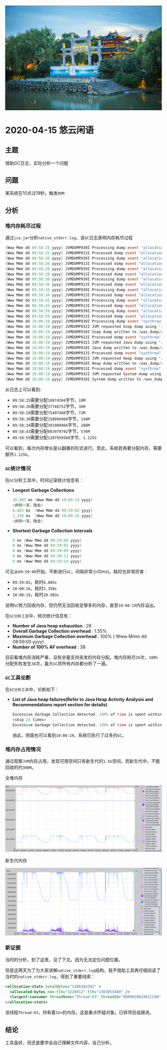 ![悠云闲语](idlecloudspeak-cover.jpg)

# 2020-04-15 悠云闲语

## 主题

借助GC日志，实际分析一个问题

## 问题

某系统在10点过19秒，触发`OOM`

## 分析

### 堆内存耗尽过程

通过`jca.jar`分析`native_stderr.log`，该`GC`日志表明内存耗尽过程

```verilog
[Www Mmm dd 09:58:25 yyyy] JVMDUMP039I Processing dump event "allocation", detail "18874384 bytes, type char[]" at yyyy/mm/dd 09:58:26 - please wait.  
[Www Mmm dd 09:58:25 yyyy] JVMDUMP013I Processed dump event "allocation", detail "18874384 bytes, type char[]".  
[Www Mmm dd 09:58:26 yyyy] JVMDUMP039I Processing dump event "allocation", detail "37748752 bytes, type char[]" at yyyy/mm/dd 09:58:26 - please wait.  
[Www Mmm dd 09:58:26 yyyy] JVMDUMP013I Processed dump event "allocation", detail "37748752 bytes, type char[]".  
[Www Mmm dd 09:58:28 yyyy] JVMDUMP039I Processing dump event "allocation", detail "75497488 bytes, type char[]" at yyyy/mm/dd 09:58:28 - please wait.  
[Www Mmm dd 09:58:28 yyyy] JVMDUMP013I Processed dump event "allocation", detail "75497488 bytes, type char[]".  
[Www Mmm dd 09:58:30 yyyy] JVMDUMP039I Processing dump event "allocation", detail "150994960 bytes, type char[]" at yyyy/mm/dd 09:58:31 - please wait.  
[Www Mmm dd 09:58:30 yyyy] JVMDUMP013I Processed dump event "allocation", detail "150994960 bytes, type char[]".  
[Www Mmm dd 09:58:34 yyyy] JVMDUMP039I Processing dump event "allocation", detail "301989904 bytes, type char[]" at yyyy/mm/dd 09:58:35 - please wait.  
[Www Mmm dd 09:58:34 yyyy] JVMDUMP013I Processed dump event "allocation", detail "301989904 bytes, type char[]".  
[Www Mmm dd 09:58:43 yyyy] JVMDUMP039I Processing dump event "allocation", detail "603979792 bytes, type char[]" at yyyy/mm/dd 09:58:43 - please wait.  
[Www Mmm dd 09:58:43 yyyy] JVMDUMP013I Processed dump event "allocation", detail "603979792 bytes, type char[]".  
[Www Mmm dd 09:58:59 yyyy] JVMDUMP039I Processing dump event "allocation", detail "1207959568 bytes, type char[]" at yyyy/mm/dd 09:58:59 - please wait.  
[Www Mmm dd 09:58:59 yyyy] JVMDUMP013I Processed dump event "allocation", detail "1207959568 bytes, type char[]".  
[Www Mmm dd 10:00:19 yyyy] JVMDUMP039I Processing dump event "systhrow", detail "java/lang/OutOfMemoryError" at yyyy/mm/dd 10:00:40 - please wait.  
[Www Mmm dd 10:00:19 yyyy] JVMDUMP032I JVM requested Snap dump using '/was_dump/srv1/Snap.yyyymmdd.100040.62586964.0274.trc' in response to an event  
[Www Mmm dd 10:00:19 yyyy] JVMDUMP010I Snap dump written to /was_dump/srv1/Snap.yyyymmdd.100040.62586964.0274.trc  
[Www Mmm dd 10:00:19 yyyy] JVMDUMP013I Processed dump event "systhrow", detail "java/lang/OutOfMemoryError".  
[Www Mmm dd 10:00:19 yyyy] JVMDUMP032I JVM requested Java dump using '/was_dump/srv1/javacore.yyyymmdd.100040.62586964.0273.txt' in response to an event  
[Www Mmm dd 10:00:19 yyyy] JVMDUMP010I Java dump written to /was_dump/srv1/javacore.yyyymmdd.100040.62586964.0273.txt  
[Www Mmm dd 10:00:19 yyyy] JVMDUMP013I Processed dump event "systhrow", detail "java/lang/OutOfMemoryError".  
[Www Mmm dd 10:00:19 yyyy] JVMDUMP032I JVM requested Heap dump using '/was_dump/srv1/heapdump.yyyymmdd.100040.62586964.0272.phd' in response to an event  
[Www Mmm dd 10:00:19 yyyy] JVMDUMP010I Heap dump written to /was_dump/srv1/heapdump.yyyymmdd.100040.62586964.0272.phd  
[Www Mmm dd 10:00:19 yyyy] JVMDUMP013I Processed dump event "systhrow", detail "java/lang/OutOfMemoryError".  
[Www Mmm dd 10:00:19 yyyy] JVMDUMP032I JVM requested System dump using '/was_dump/srv1/core.yyyymmdd.100040.62586964.0269.dmp' in response to an event  
[Www Mmm dd 10:00:19 yyyy] JVMDUMP010I System dump written to /was_dump/srv1/core.yyyymmdd.100040.62586964.0269.dmp  
```

从日志上可以看到:

- `09:58:25`需要分配`18874384`字节，`18M`
- `09:58:26`需要分配`37748752`字节，`36M`
- `09:58:28`需要分配`75497488`字节，`72M`
- `09:58:30`需要分配`150994960`字节，`144M`
- `09:58:34`需要分配`301989904`字节，`288M`
- `09:58:43`需要分配`603979792`字节，`576M`
- `09:58:59`需要分配`1207959568`字节，`1.125G`

可以看到，每次内存增长是以翻番的形式进行。至此，系统若再要分配内存，需要额外`1.125G`。

### `GC`统计情况

在`GC`分析工具中，时间记录统计信息有：

- **Longest Garbage Collections**

  ```verilog
  20,903 ms (Www Mmm dd 10:00:19 yyyy)
  <非同一天，隐去>
  6,685 ms  (Www Mmm dd 09:59:02 yyyy)
  2,358 ms  (Www Mmm dd 10:00:16 yyyy)
  <非同一天，隐去>
  ```

- **Shortest Garbage Collection Intervals**

  ```verilog
  0 ms (Www Mmm dd 09:59:00 yyyy)
  0 ms (Www Mmm dd 09:59:02 yyyy)
  0 ms (Www Mmm dd 09:59:09 yyyy)
  0 ms (Www Mmm dd 09:59:12 yyyy)
  0 ms (Www Mmm dd 09:59:14 yyyy)  
  ```

可见从`09:59:00`开始，不断进行`GC`，间隔非常小($0ms$)。耗时也非常厉害：

- `09:59:02`，耗时`6.685s`
- `10:00:16`，耗时`2.358s`
- `10:00:19`，耗时`20.903s`

说明`GC`努力回收内存，但仍然无法回收足够多的内存，直至`10:00:19`内存溢出。

在`GC分析工具`中，频次统计信息有：

- **Number of Java heap exhaustion** : 26       
- **Overall Garbage Collection overhead** : 1.55%    
- **Maximum Garbage Collection overhead** : 100% ( Www Mmm dd 09:59:00 yyyy)       
- **Number of 100% AF overhead** : 38   

目前看堆内存消耗严重，没有余量支持突发的内存分配。堆内存耗尽`26`次，`100%`分配失败发生`38`次，最大`GC`将所有内存都分析了一遍。

### `GC`工具论断

在`GC分析工具`中，论断如下：

- **List of Java heap failures(Refer to Java Heap Activity Analysis and Recommendations report section for details)**

  ```verilog
  Excessive Garbage Collection detected. 100% of time is spent within Java Garbage Collector  Www Mmm dd 10:00:19 yyyy
  <skip 24 times>
  Excessive Garbage Collection detected. 100% of time is spent within Java Garbage Collector  Www Mmm dd 10:00:19 yyyy
  ```

  由此，侧面也可以看到`10:00:19`，系统已执行了过多的`GC`。

### 堆内存占用情况

通过观察`JVM`内存占用，发现可用空间只有新生代的`1.5G`空间。而新生代中，不能回收的约`300M`。

全堆内存

![全堆内存](./20200415-gc001.png)

新生代内存

![新生代内存](./20200415-gc002.png)

### 新证据

当时的分析，到了这里，没了下文。因为无法定位问题位置。

但是这两天为了为大家讲解`native_stderr.log`结构，我不借助工具再仔细阅读了当时的`native_stderr.log`，得到了重要线索：

```xml
<allocation-stats totalBytes="1386284392" >
  <allocated-bytes non-tlh="3228912" tlh="1383055480" />
  <largest-consumer threadName="Thread-63" threadId="000001002461CC00" bytes="1083252760" />
</allocation-stats>
```

该线程`Thread-63`，持有着`1G+`的内存。这是重点怀疑对象。已转项目组跟进。

## 结论

工具虽好，但还是要学会自己理解文件内容，自己分析。
